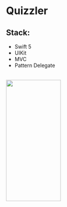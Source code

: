 # Quizzler


## Stack:

- Swift 5
- UIKit
- MVC
- Pattern Delegate

<br>
<img align="left" src="https://github.com/MaybeRT-rt/gif/blob/main/answer.gif" width="150" height="330">


